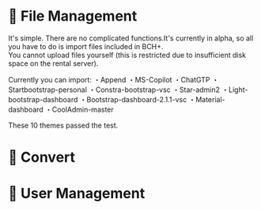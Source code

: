 # 📁 File Management
It's simple. There are no complicated functions.It's currently in alpha, so all you have to do is import files included in BCH+.<br>
You cannot upload files yourself (this is restricted due to insufficient disk space on the rental server).


Currently you can import:
・Append
・MS-Copilot
・ChatGTP
・Startbootstrap-personal
・Constra-bootstrap-vsc
・Star-admin2
・Light-bootstrap-dashboard
・Bootstrap-dashboard-2.1.1-vsc
・Material-dashboard
・CoolAdmin-master

These 10 themes passed the test.


# 🔄 Convert


# 👥 User Management
